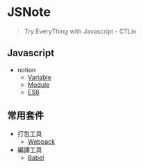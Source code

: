 # JSNote
> Try EveryThing with Javascript - CTLin

## Javascript
- notion
	- [Variable](./Notes/variable.md)
	- [Module](./Notes/module.md)
	- [ES6](./Notes/ES6.md)

## 常用套件
-  打包工具
	- [Webpack](./Notes/webpack.md)
-  編譯工具
	- [Babel](./Notes/babel.md) 